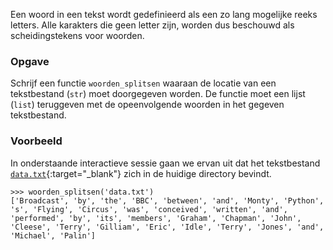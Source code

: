 Een woord in een tekst wordt gedefinieerd als een zo lang mogelijke reeks letters. Alle karakters die geen letter zijn, worden dus beschouwd als scheidingstekens voor woorden.

### Opgave

Schrijf een functie `woorden_splitsen` waaraan de locatie van een tekstbestand (`str`) moet doorgegeven worden. De functie moet een lijst (`list`) teruggeven met de opeenvolgende woorden in het gegeven tekstbestand.

### Voorbeeld

In onderstaande interactieve sessie gaan we ervan uit dat het tekstbestand [`data.txt`](media/data/data.txt){:target="_blank"} zich in de huidige directory bevindt.

```console?lang=python&prompt=>>>
>>> woorden_splitsen('data.txt')
['Broadcast', 'by', 'the', 'BBC', 'between', 'and', 'Monty', 'Python', 's', 'Flying', 'Circus', 'was', 'conceived', 'written', 'and', 'performed', 'by', 'its', 'members', 'Graham', 'Chapman', 'John', 'Cleese', 'Terry', 'Gilliam', 'Eric', 'Idle', 'Terry', 'Jones', 'and', 'Michael', 'Palin']
```
